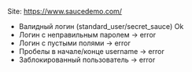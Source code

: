 Site: https://www.saucedemo.com/
- Валидный логин (standard_user/secret_sauce) Ok
- Логин с неправильным паролем → error
- Логин с пустыми полями → error
- Пробелы в начале/конце username → error
- Заблокированный пользователь → error
